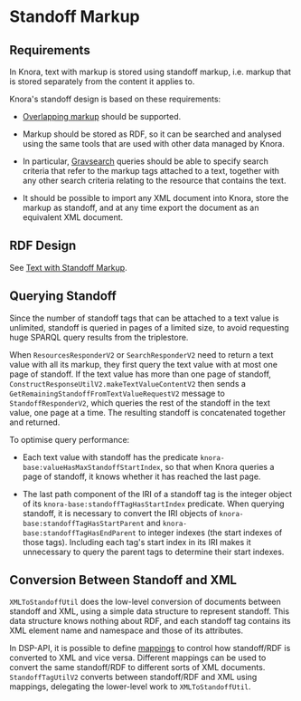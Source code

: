 <!---
 * Copyright © 2021 - 2024 Swiss National Data and Service Center for the Humanities and/or DaSCH Service Platform contributors.
 * SPDX-License-Identifier: Apache-2.0
-->

# Standoff Markup

## Requirements

In Knora, text with markup is stored using standoff markup, i.e. markup that
is stored separately from the content it applies to.

Knora's standoff design is based on these requirements:

- [Overlapping markup](https://en.wikipedia.org/wiki/Overlapping_markup) should be supported.

- Markup should be stored as RDF, so it can be searched and analysed using the same tools that are used
  with other data managed by Knora.

- In particular, [Gravsearch](../../../03-endpoints/api-v2/query-language.md) queries should be able
  to specify search criteria that refer to the markup tags attached to a text, together with
  any other search criteria relating to the resource that contains the text.
    
- It should be possible to import any XML document into Knora, store the markup as standoff, and
  at any time export the document as an equivalent XML document.

## RDF Design

See [Text with Standoff Markup](../../../02-dsp-ontologies/knora-base.md#text-with-standoff-markup).

## Querying Standoff

Since the number of standoff tags that can be attached to a text value is unlimited, standoff is queried
in pages of a limited size, to avoid requesting huge SPARQL query results from the triplestore.

When `ResourcesResponderV2` or `SearchResponderV2` need to return a text value with all its markup,
they first query the text value with at most one page of standoff. If the text value has more than one page of
standoff, `ConstructResponseUtilV2.makeTextValueContentV2` then sends a `GetRemainingStandoffFromTextValueRequestV2`
message to `StandoffResponderV2`, which queries the rest of the standoff in the text value, one page at a time.
The resulting standoff is concatenated together and returned.

To optimise query performance:

- Each text value with standoff has the predicate `knora-base:valueHasMaxStandoffStartIndex`, so that when Knora
  queries a page of standoff, it knows whether it has reached the last page.
  
- The last path component of the IRI of a standoff tag is the integer object of its
  `knora-base:standoffTagHasStartIndex` predicate. When querying standoff, it is necessary to convert
  the IRI objects of `knora-base:standoffTagHasStartParent` and `knora-base:standoffTagHasEndParent` to
  integer indexes (the start indexes of those tags). Including each tag's start index in its IRI makes it
  unnecessary to query the parent tags to determine their start indexes.

## Conversion Between Standoff and XML

`XMLToStandoffUtil` does the low-level conversion of documents between standoff and XML, using a simple
data structure to represent standoff. This data structure knows nothing about RDF, and each standoff tag
contains its XML element name and namespace and those of its attributes.

In DSP-API, it is possible to define [mappings](../../../03-endpoints/api-v2/text/custom-standoff.md) to
control how standoff/RDF is converted to XML and vice versa. Different mappings can be used to convert the same
standoff/RDF to different sorts of XML documents. `StandoffTagUtilV2` converts between standoff/RDF and XML using
mappings, delegating the lower-level work to `XMLToStandoffUtil`.
